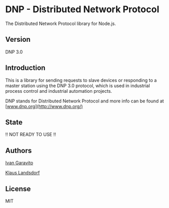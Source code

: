 # DNP - Distributed Network Protocol

The Distributed Network Protocol library for Node.js.

## Version

DNP 3.0

## Introduction

This is a library for sending requests to slave devices 
or responding to a master station using the DNP 3.0 protocol, 
which is used in industrial process control and industrial automation projects.

DNP stands for Distributed Network Protocol and more info 
can be found at [www.dnp.org](http://www.dnp.org/)

## State

!! NOT READY TO USE !!

## Authors

[Ivan Garavito][1]

[Klaus Landsdorf][2]

## License

MIT


[1]:https://github.com/IvanGaravito
[2]:https://github.com/biancode